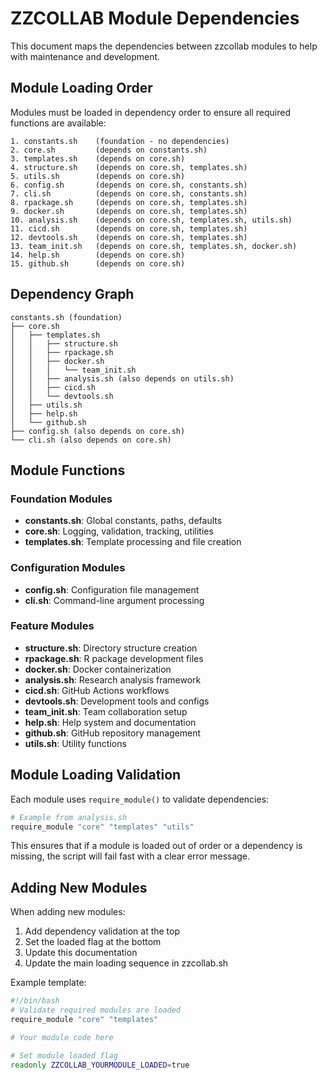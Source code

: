# ZZCOLLAB Module Dependencies

This document maps the dependencies between zzcollab modules to help with maintenance and development.

## Module Loading Order

Modules must be loaded in dependency order to ensure all required functions are available:

```
1. constants.sh    (foundation - no dependencies)
2. core.sh         (depends on constants.sh)
3. templates.sh    (depends on core.sh)
4. structure.sh    (depends on core.sh, templates.sh)
5. utils.sh        (depends on core.sh)
6. config.sh       (depends on core.sh, constants.sh)
7. cli.sh          (depends on core.sh, constants.sh)
8. rpackage.sh     (depends on core.sh, templates.sh)
9. docker.sh       (depends on core.sh, templates.sh)
10. analysis.sh    (depends on core.sh, templates.sh, utils.sh)
11. cicd.sh        (depends on core.sh, templates.sh)
12. devtools.sh    (depends on core.sh, templates.sh)
13. team_init.sh   (depends on core.sh, templates.sh, docker.sh)
14. help.sh        (depends on core.sh)
15. github.sh      (depends on core.sh)
```

## Dependency Graph

```
constants.sh (foundation)
├── core.sh
│   ├── templates.sh
│   │   ├── structure.sh
│   │   ├── rpackage.sh
│   │   ├── docker.sh
│   │   │   └── team_init.sh
│   │   ├── analysis.sh (also depends on utils.sh)
│   │   ├── cicd.sh
│   │   └── devtools.sh
│   ├── utils.sh
│   ├── help.sh
│   └── github.sh
├── config.sh (also depends on core.sh)
└── cli.sh (also depends on core.sh)
```

## Module Functions

### Foundation Modules
- **constants.sh**: Global constants, paths, defaults
- **core.sh**: Logging, validation, tracking, utilities
- **templates.sh**: Template processing and file creation

### Configuration Modules  
- **config.sh**: Configuration file management
- **cli.sh**: Command-line argument processing

### Feature Modules
- **structure.sh**: Directory structure creation
- **rpackage.sh**: R package development files
- **docker.sh**: Docker containerization
- **analysis.sh**: Research analysis framework
- **cicd.sh**: GitHub Actions workflows
- **devtools.sh**: Development tools and configs
- **team_init.sh**: Team collaboration setup
- **help.sh**: Help system and documentation
- **github.sh**: GitHub repository management
- **utils.sh**: Utility functions

## Module Loading Validation

Each module uses `require_module()` to validate dependencies:

```bash
# Example from analysis.sh
require_module "core" "templates" "utils"
```

This ensures that if a module is loaded out of order or a dependency is missing, the script will fail fast with a clear error message.

## Adding New Modules

When adding new modules:

1. Add dependency validation at the top
2. Set the loaded flag at the bottom
3. Update this documentation
4. Update the main loading sequence in zzcollab.sh

Example template:
```bash
#!/bin/bash
# Validate required modules are loaded
require_module "core" "templates"

# Your module code here

# Set module loaded flag
readonly ZZCOLLAB_YOURMODULE_LOADED=true
```